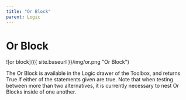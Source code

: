 ```yaml
---
title: "Or Block"
parent: Logic
---
```

# Or Block
![or block]({{ site.baseurl }}/img/or.png "Or Block")

The Or Block is available in the Logic drawer of the Toolbox, and returns True if either of the statements given are true. Note that when testing between more than two alternatives, it is currently necessary to nest Or Blocks inside of one another.